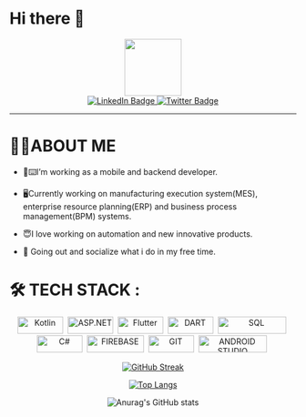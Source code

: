 # Hi there 👋

<div id="header" align="center">
  <img src="https://media.giphy.com/media/toXKzaJP3WIgM/giphy.gif" width="100"/>
</div>

<div id="badges" align="center">
  <a href="https://www.linkedin.com/in/çağrı-kırt-68b535128/">
    <img src="https://img.shields.io/badge/LinkedIn-blue?style=for-the-badge&logo=linkedin&logoColor=white" alt="LinkedIn Badge"/>
  </a>
  <a href="https://twitter.com/CagrKirt">
    <img src="https://img.shields.io/badge/Twitter-blue?style=for-the-badge&logo=twitter&logoColor=white" alt="Twitter Badge"/>
  </a>
</div>

---
# 🧑‍💻ABOUT ME

- 📱⌨️I’m working as a mobile and backend developer.

- 🖥️Currently working on manufacturing execution system(MES), enterprise resource planning(ERP) and business process management(BPM) systems.

- 😇I love working on automation and new innovative products.

- 🍺 Going out and socialize what i do in my free time.



# 🛠 TECH STACK :
<div  align="center">
  <img src="https://img.shields.io/badge/Kotlin-0095D5?&style=for-the-badge&logo=kotlin&logoColor=white" title="Kotlin" alt="Kotlin" width="80" height="30"/>&nbsp;
  <img src="https://img.shields.io/badge/.NET-5C2D91?style=for-the-badge&logo=.net&logoColor=white" title="ASP.NET" alt="ASP.NET" width="80" height="30"/>&nbsp;
  <img src="https://img.shields.io/badge/Flutter-02569B?style=for-the-badge&logo=flutter&logoColor=white" title="Flutter" alt="Flutter" width="80" height="30"/>&nbsp;
<img src="https://img.shields.io/badge/Dart-0175C2?style=for-the-badge&logo=dart&logoColor=white" title="DART" alt="DART" width="80" height="30"/>&nbsp;
<img src="https://img.shields.io/badge/Microsoft_SQL_Server-CC2927?style=for-the-badge&logo=microsoft-sql-server&logoColor=white" title="SQL" alt="SQL" width="120" height="30"/>&nbsp;
  <img src="https://img.shields.io/badge/C%23-239120?style=for-the-badge&logo=c-sharp&logoColor=white" title="C#" alt="C#" width="80" height="30"/>&nbsp;
   <img src="https://img.shields.io/badge/firebase-ffca28?style=for-the-badge&logo=firebase&logoColor=white" title="FIREBASE" alt="FIREBASE" width="100" height="30"/>&nbsp;
    <img src="https://img.shields.io/badge/GIT-E44C30?style=for-the-badge&logo=git&logoColor=white" title="GIT" alt="GIT" width="80" height="30"/>&nbsp;
     <img src="https://img.shields.io/badge/Android_Studio-3DDC84?style=for-the-badge&logo=android-studio&logoColor=white" title="ANDROID STUDIO" alt="ANDROID STUDIO" width="120" height="30"/>&nbsp;
  
</div>

<div id="header" align="center">

[![GitHub Streak](http://github-readme-streak-stats.herokuapp.com?user=CagriKIRT&theme=sea)](https://git.io/streak-stats)

[![Top Langs](https://github-readme-stats.vercel.app/api/top-langs/?username=CagriKIRT&show_icons=true&theme=radical&count_private=true)](https://github.com/anuraghazra/github-readme-stats)

![Anurag's GitHub stats](https://github-readme-stats.vercel.app/api?username=CagriKIRT&theme=radical&count_private=true)

</div>
